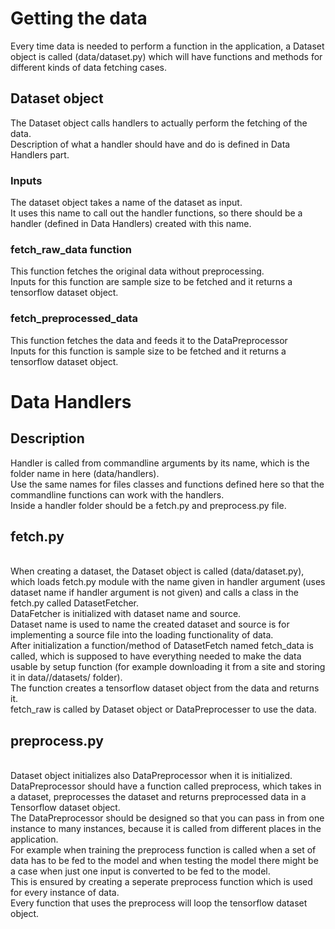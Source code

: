 # Getting the data
Every time data is needed to perform a function in the application, a Dataset object is called (data/dataset.py) which will have functions and methods for different kinds of data fetching cases.
## Dataset object
The Dataset object calls handlers to actually perform the fetching of the data.
<br />Description of what a handler should have and do is defined in Data Handlers part.

### Inputs
The dataset object takes a name of the dataset as input.<br />It uses this name to call out the handler functions, so there should be a handler (defined in Data Handlers) created with this name.

### fetch_raw_data function
This function fetches the original data without preprocessing.
<br />Inputs for this function are sample size to be fetched and it returns a tensorflow dataset object.
### fetch_preprocessed_data
This function fetches the data and feeds it to the DataPreprocessor
<br />Inputs for this function is sample size to be fetched and it returns a tensorflow dataset object.

# Data Handlers

## Description
Handler is called from commandline arguments by its name, which is the folder name in here (data/handlers).
<br />Use the same names for files classes and functions defined here so that the commandline functions can work with the handlers.
<br />Inside a handler folder should be a fetch.py and preprocess.py file.

## fetch.py
<br />When creating a dataset, the Dataset object is called (data/dataset.py), which loads fetch.py module with the name given in handler argument (uses dataset name if handler argument is not given) and calls a class in the fetch.py called DatasetFetcher.
<br />DataFetcher is initialized with dataset name and source.<br/>Dataset name is used to name the created dataset and source is for implementing a source file into the loading functionality of data.
<br />After initialization a function/method of DatasetFetch named fetch_data is called, which is supposed to have everything needed to make the data usable by setup function (for example downloading it from a site and storing it in data/<handler name>/datasets/ folder).
<br />The function creates a tensorflow dataset object from the data and returns it.
<br />fetch_raw is called by Dataset object or DataPreprocesser to use the data.

## preprocess.py
<br />Dataset object initializes also DataPreprocessor when it is initialized.
<br />DataPreprocessor should have a function called preprocess, which takes in a dataset, preprocesses the dataset and returns preprocessed data in a Tensorflow dataset object.
<br />The DataPreprocessor should be designed so that you can pass in from one instance to many instances, because it is called from different places in the application.
<br />For example when training the preprocess function is called when a set of data has to be fed to the model and when testing the model there might be a case when just one input is converted to be fed to the model.
<br />This is ensured by creating a seperate preprocess function which is used for every instance of data.
<br />Every function that uses the preprocess will loop the tensorflow dataset object.
